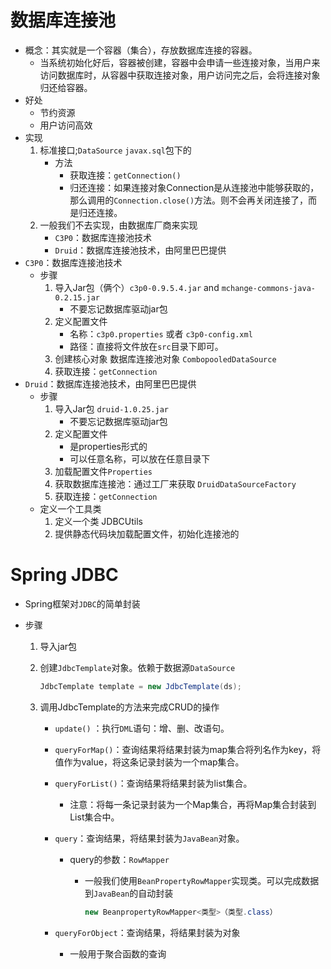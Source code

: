 # 数据库连接池

- 概念：其实就是一个容器（集合），存放数据库连接的容器。
  - 当系统初始化好后，容器被创建，容器中会申请一些连接对象，当用户来访问数据库时，从容器中获取连接对象，用户访问完之后，会将连接对象归还给容器。
- 好处
  - 节约资源
  - 用户访问高效
- 实现
  1. 标准接口;`DataSource`  `javax.sql`包下的
     - 方法
       - 获取连接：`getConnection()`
       - 归还连接：如果连接对象Connection是从连接池中能够获取的，那么调用的`Connection.close()`方法。则不会再关闭连接了，而是归还连接。
  2. 一般我们不去实现，由数据库厂商来实现
     - `C3P0`：数据库连接池技术
     - `Druid`：数据库连接池技术，由阿里巴巴提供
- `C3P0`：数据库连接池技术
  - 步骤
    1. 导入Jar包（俩个）`c3p0-0.9.5.4.jar` and `mchange-commons-java-0.2.15.jar`
       - 不要忘记数据库驱动jar包
    2. 定义配置文件
       - 名称：`c3p0.properties` 或者 `c3p0-config.xml`
       - 路径：直接将文件放在`src`目录下即可。
    3. 创建核心对象 数据库连接池对象 `CombopooledDataSource`
    4. 获取连接：`getConnection`
- `Druid`：数据库连接池技术，由阿里巴巴提供
  - 步骤
    1. 导入Jar包 `druid-1.0.25.jar`
       - 不要忘记数据库驱动jar包
    2. 定义配置文件
       - 是properties形式的
       - 可以任意名称，可以放在任意目录下
    3. 加载配置文件`Properties`
    4. 获取数据库连接池：通过工厂来获取 `DruidDataSourceFactory`
    5. 获取连接：`getConnection`
  - 定义一个工具类
    1. 定义一个类 JDBCUtils
    2. 提供静态代码块加载配置文件，初始化连接池的

# Spring JDBC

- Spring框架对`JDBC`的简单封装

- 步骤

  1. 导入jar包

  2. 创建`JdbcTemplate`对象。依赖于数据源`DataSource`

     ```java
     JdbcTemplate template = new JdbcTemplate(ds);
     ```

  3. 调用JdbcTemplate的方法来完成CRUD的操作

     - `update()` ：执行`DML`语句：增、删、改语句。
  
     - `queryForMap()`：查询结果将结果封装为map集合将列名作为key，将值作为value，将这条记录封装为一个map集合。
  
     - `queryForList()`：查询结果将结果封装为list集合。

       - 注意：将每一条记录封装为一个Map集合，再将Map集合封装到List集合中。

     - `query`：查询结果，将结果封装为`JavaBean`对象。

       - query的参数：`RowMapper`

         - 一般我们使用`BeanPropertyRowMapper`实现类。可以完成数据到`JavaBean`的自动封装
  
           ```java
           new BeanpropertyRowMapper<类型>（类型.class）
           ```
  
     - `queryForObject`：查询结果，将结果封装为对象
  
       - 一般用于聚合函数的查询
  
     
  
     
  
  
  
  
  